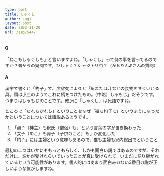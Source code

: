 ```yaml
---
type: post
title: しゃくし
author: sugi
layout: post
date: 2002-11-20
url: /saq/544/
---
```

#### Q 

「ねこもしゃくしも」と言いますよね。「しゃくし」って何の事を言ってるのですか？昔からの疑問です。ひしゃく？シャクトリ虫？（かおりん♪さんの質問）

#### A 

漢字で書くと「杓子」で、広辞苑によると「飯または汁などの食物をすくいとる具。頭は小皿のようでこれに柄をつけたもの。（中略）しゃもじ」だそうです。つまりはしゃもじのことです。確かに「しゃくし」は死語ですね。

ところで「だれもかれも」ということをなぜ「猫も杓子も」というようになったかということについては諸説あるようです。

  1. 「禰子（神主）も釈氏（僧侶）も」という言葉の字が置き換わった
  2. 「女子（めこ）も弱子（子供のこと）も」が変化した
  3. 「杓子」には主婦という意味もあるので、猫も主婦も家内総出でということ

最初の二つはいかにももっともらしく、しかも面白い説ではあるのですが、それだけに、誰かが受けねらいでいったことが真に受けられて、いまだに語り継がれているという可能性があります。個人的にはあまり面白みのない3番目の説が正しいような気がしますね。